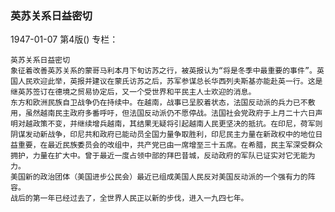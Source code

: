 ### 英苏关系日益密切

1947-01-07
第4版()
专栏：

    英苏关系日益密切
    象征着改善英苏关系的蒙哥马利本月下旬访苏之行，被英报认为“将是冬季中最重要的事件”。英国人民欢迎此举，英报并建议在蒙氏访苏之后，苏军参谋总长华西列夫斯基亦能赴英一行。这是继英苏签订在德境之贸易协定后，又一个受世界和平民主人士欢迎的消息。
    东方和欧洲民族自卫战争仍在持续中。在越南，战事已呈胶着状态，法国反动派的兵力已不敷用，虽然越南民主政府多番呼吁，但法国反动派仍不愿停战。法国社会党政府于上月二十六日声明对越政策不变，并继续增兵越南，其结果无疑将引起越南人民更坚决的抵抗。在印尼，荷军则阴谋发动新战争，印尼共和政府已能动员全国力量争取胜利，印尼民主力量在新政权中的地位日益重要，在最近民族委员会的改组中，共产党已由一席增至三十五席。在希腊，民主军深受群众拥护，力量在扩大中。曾于最近一度占领中部的拜巴昔城，反动政府的军队已证实对它无能为力。
    美国新的政治团体（美国进步公民会）最近已组成美国人民反对美国反动派的一个强有力的阵容。
    战后的第一年已经过去了，全世界人民正以新的步伐，进入一九四七年。
